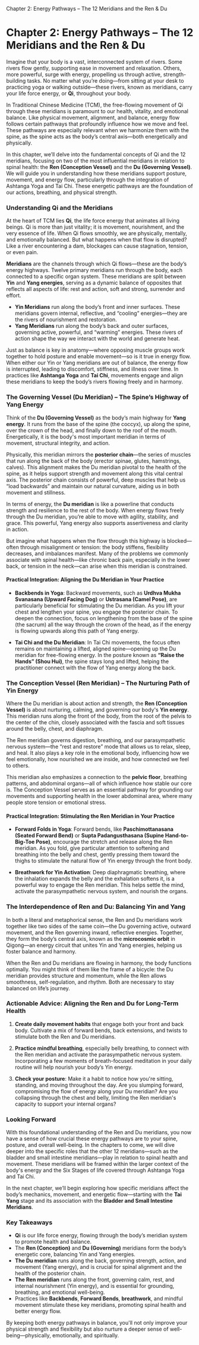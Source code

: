 Chapter 2: Energy Pathways – The 12 Meridians and the Ren & Du

# Chapter 2: Energy Pathways – The 12 Meridians and the Ren & Du

Imagine that your body is a vast, interconnected system of rivers. Some rivers flow gently, supporting ease in movement and relaxation. Others, more powerful, surge with energy, propelling us through active, strength-building tasks. No matter what you’re doing—from sitting at your desk to practicing yoga or walking outside—these rivers, known as meridians, carry your life force energy, or **Qi**, throughout your body. 

In Traditional Chinese Medicine (TCM), the free-flowing movement of Qi through these meridians is paramount to our health, vitality, and emotional balance. Like physical movement, alignment, and balance, energy flow follows certain pathways that profoundly influence how we move and feel. These pathways are especially relevant when we harmonize them with the spine, as the spine acts as the body’s central axis—both energetically and physically.

In this chapter, we’ll delve into the fundamental concepts of Qi and the 12 meridians, focusing on two of the most influential meridians in relation to spinal health: the **Ren (Conception Vessel)** and the **Du (Governing Vessel)**. We will guide you in understanding how these meridians support posture, movement, and energy flow, particularly through the integration of Ashtanga Yoga and Tai Chi. These energetic pathways are the foundation of our actions, breathing, and physical strength.

### Understanding Qi and the Meridians
At the heart of TCM lies **Qi**, the life force energy that animates all living beings. Qi is more than just vitality; it is movement, nourishment, and the very essence of life. When Qi flows smoothly, we are physically, mentally, and emotionally balanced. But what happens when that flow is disrupted? Like a river encountering a dam, blockages can cause stagnation, tension, or even pain.

**Meridians** are the channels through which Qi flows—these are the body’s energy highways. Twelve primary meridians run through the body, each connected to a specific organ system. These meridians are split between **Yin** and **Yang energies**, serving as a dynamic balance of opposites that reflects all aspects of life: rest and action, soft and strong, surrender and effort.

- **Yin Meridians** run along the body’s front and inner surfaces. These meridians govern internal, reflective, and “cooling” energies—they are the rivers of nourishment and restoration.
- **Yang Meridians** run along the body’s back and outer surfaces, governing active, powerful, and “warming” energies. These rivers of action shape the way we interact with the world and generate heat.

Just as balance is key in anatomy—where opposing muscle groups work together to hold posture and enable movement—so is it true in energy flow. When either our Yin or Yang meridians are out of balance, the energy flow is interrupted, leading to discomfort, stiffness, and illness over time. In practices like **Ashtanga Yoga** and **Tai Chi**, movements engage and align these meridians to keep the body’s rivers flowing freely and in harmony.

### The Governing Vessel (**Du Meridian**) – The Spine’s Highway of Yang Energy
Think of the **Du (Governing Vessel)** as the body’s main highway for **Yang energy**. It runs from the base of the spine (the coccyx), up along the spine, over the crown of the head, and finally down to the roof of the mouth. Energetically, it is the body's most important meridian in terms of movement, structural integrity, and action.

Physically, this meridian mirrors the **posterior chain**—the series of muscles that run along the back of the body (erector spinae, glutes, hamstrings, calves). This alignment makes the Du meridian pivotal to the health of the spine, as it helps support strength and movement along this vital central axis. The posterior chain consists of powerful, deep muscles that help us “load backwards” and maintain our natural curvature, aiding us in both movement and stillness.

In terms of energy, the **Du meridian** is like a powerline that conducts strength and resilience to the rest of the body. When energy flows freely through the Du meridian, you’re able to move with agility, stability, and grace. This powerful, Yang energy also supports assertiveness and clarity in action.

But imagine what happens when the flow through this highway is blocked—often through misalignment or tension: the body stiffens, flexibility decreases, and imbalances manifest. Many of the problems we commonly associate with spinal health—like chronic back pain, especially in the lower back, or tension in the neck—can arise when this meridian is constrained.

#### Practical Integration: Aligning the Du Meridian in Your Practice
- **Backbends in Yoga**: Backward movements, such as **Urdhva Mukha Svanasana (Upward Facing Dog)** or **Ustrasana (Camel Pose)**, are particularly beneficial for stimulating the Du meridian. As you lift your chest and lengthen your spine, you engage the posterior chain. To deepen the connection, focus on lengthening from the base of the spine (the sacrum) all the way through the crown of the head, as if the energy is flowing upwards along this path of Yang energy.
  
- **Tai Chi and the Du Meridian**: In Tai Chi movements, the focus often remains on maintaining a lifted, aligned spine—opening up the Du meridian for free-flowing energy. In the posture known as **“Raise the Hands” (Shou Hui)**, the spine stays long and lifted, helping the practitioner connect with the flow of Yang energy along the back.

### The Conception Vessel (**Ren Meridian**) – The Nurturing Path of Yin Energy
Where the Du meridian is about action and strength, the **Ren (Conception Vessel)** is about nurturing, calming, and governing our body's **Yin energy**. This meridian runs along the front of the body, from the root of the pelvis to the center of the chin, closely associated with the fascia and soft tissues around the belly, chest, and diaphragm.

The Ren meridian governs digestion, breathing, and our parasympathetic nervous system—the “rest and restore” mode that allows us to relax, sleep, and heal. It also plays a key role in the emotional body, influencing how we feel emotionally, how nourished we are inside, and how connected we feel to others.

This meridian also emphasizes a connection to the **pelvic floor**, breathing patterns, and abdominal organs—all of which influence how stable our core is. The Conception Vessel serves as an essential pathway for grounding our movements and supporting health in the lower abdominal area, where many people store tension or emotional stress.

#### Practical Integration: Stimulating the Ren Meridian in Your Practice
- **Forward Folds in Yoga**: Forward bends, like **Paschimottanasana (Seated Forward Bend)** or **Supta Padangusthasana (Supine Hand-to-Big-Toe Pose)**, encourage the stretch and release along the Ren meridian. As you fold, give particular attention to softening and breathing into the belly and chest, gently pressing them toward the thighs to stimulate the natural flow of Yin energy through the front body.

- **Breathwork for Yin Activation**: Deep diaphragmatic breathing, where the inhalation expands the belly and the exhalation softens it, is a powerful way to engage the Ren meridian. This helps settle the mind, activate the parasympathetic nervous system, and nourish the organs.

### The Interdependence of Ren and Du: Balancing Yin and Yang
In both a literal and metaphorical sense, the Ren and Du meridians work together like two sides of the same coin—the Du governing active, outward movement, and the Ren governing inward, reflective energies. Together, they form the body’s central axis, known as the **microcosmic orbit** in Qigong—an energy circuit that unites Yin and Yang energies, helping us foster balance and harmony.

When the Ren and Du meridians are flowing in harmony, the body functions optimally. You might think of them like the frame of a bicycle: the Du meridian provides structure and momentum, while the Ren allows smoothness, self-regulation, and rhythm. Both are necessary to stay balanced on life’s journey.

### Actionable Advice: Aligning the Ren and Du for Long-Term Health
1. **Create daily movement habits** that engage both your front and back body. Cultivate a mix of forward bends, back extensions, and twists to stimulate both the Ren and Du meridians. 
   
2. **Practice mindful breathing**, especially belly breathing, to connect with the Ren meridian and activate the parasympathetic nervous system. Incorporating a few moments of breath-focused meditation in your daily routine will help nourish your body’s Yin energy.

3. **Check your posture**: Make it a habit to notice how you're sitting, standing, and moving throughout the day. Are you slumping forward, compromising the flow of energy along your Du meridian? Are you collapsing through the chest and belly, limiting the Ren meridian's capacity to support your internal organs?

### Looking Forward
With this foundational understanding of the Ren and Du meridians, you now have a sense of how crucial these energy pathways are to your spine, posture, and overall well-being. In the chapters to come, we will dive deeper into the specific roles that the other 12 meridians—such as the bladder and small intestine meridians—play in relation to spinal health and movement. These meridians will be framed within the larger context of the body's energy and the Six Stages of life covered through Ashtanga Yoga and Tai Chi. 

In the next chapter, we’ll begin exploring how specific meridians affect the body’s mechanics, movement, and energetic flow—starting with the **Tai Yang** stage and its association with the **Bladder and Small Intestine Meridians**.

### Key Takeaways
- **Qi** is our life force energy, flowing through the body’s meridian system to promote health and balance.
- The **Ren (Conception)** and **Du (Governing)** meridians form the body’s energetic core, balancing Yin and Yang energies.
- **The Du meridian** runs along the back, governing strength, action, and movement (Yang energy), and is crucial for spinal alignment and the health of the posterior chain.
- **The Ren meridian** runs along the front, governing calm, rest, and internal nourishment (Yin energy), and is essential for grounding, breathing, and emotional well-being.
- Practices like **Backbends**, **Forward Bends**, **breathwork**, and mindful movement stimulate these key meridians, promoting spinal health and better energy flow.

By keeping both energy pathways in balance, you'll not only improve your physical strength and flexibility but also nurture a deeper sense of well-being—physically, emotionally, and spiritually.